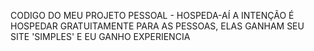 CODIGO DO MEU PROJETO PESSOAL - HOSPEDA-AÍ
A INTENÇÃO É HOSPEDAR GRATUITAMENTE PARA AS PESSOAS, ELAS GANHAM SEU SITE 'SIMPLES' E EU GANHO EXPERIENCIA


